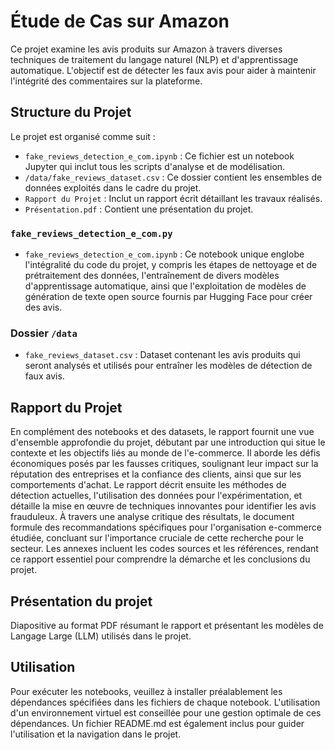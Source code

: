 # Étude de Cas sur Amazon

Ce projet examine les avis produits sur Amazon à travers diverses techniques de traitement du langage naturel (NLP) et d'apprentissage automatique. L'objectif est de détecter les faux avis pour aider à maintenir l'intégrité des commentaires sur la plateforme.

## Structure du Projet

Le projet est organisé comme suit :

- `fake_reviews_detection_e_com.ipynb` : Ce fichier est un notebook Jupyter qui inclut tous les scripts d'analyse et de modélisation.
- `/data/fake_reviews_dataset.csv` : Ce dossier contient les ensembles de données exploités dans le cadre du projet.
- `Rapport du Projet` : Inclut un rapport écrit détaillant les travaux réalisés.
- `Présentation.pdf` : Contient une présentation du projet.

### `fake_reviews_detection_e_com.py`

- `fake_reviews_detection_e_com.ipynb` : Ce notebook unique englobe l'intégralité du code du projet, y compris les étapes de nettoyage et de prétraitement des données, l'entraînement de divers modèles d'apprentissage automatique, ainsi que l'exploitation de modèles de génération de texte open source fournis par Hugging Face pour créer des avis.


### Dossier `/data`

- `fake_reviews_dataset.csv` : Dataset contenant les avis produits qui seront analysés et utilisés pour entraîner les modèles de détection de faux avis.

## Rapport du Projet

En complément des notebooks et des datasets, le rapport fournit une vue d'ensemble approfondie du projet, débutant par une introduction qui situe le contexte et les objectifs liés au monde de l'e-commerce. Il aborde les défis économiques posés par les fausses critiques, soulignant leur impact sur la réputation des entreprises et la confiance des clients, ainsi que sur les comportements d'achat. Le rapport décrit ensuite les méthodes de détection actuelles, l'utilisation des données pour l'expérimentation, et détaille la mise en œuvre de techniques innovantes pour identifier les avis frauduleux. À travers une analyse critique des résultats, le document formule des recommandations spécifiques pour l'organisation e-commerce étudiée, concluant sur l'importance cruciale de cette recherche pour le secteur. Les annexes incluent les codes sources et les références, rendant ce rapport essentiel pour comprendre la démarche et les conclusions du projet.

## Présentation du projet 

Diapositive au format PDF résumant le rapport et présentant les modèles de Langage Large (LLM) utilisés dans le projet.

## Utilisation

Pour exécuter les notebooks, veuillez à installer préalablement les dépendances spécifiées dans les fichiers de chaque notebook. L'utilisation d'un environnement virtuel est conseillée pour une gestion optimale de ces dépendances. Un fichier README.md est également inclus pour guider l'utilisation et la navigation dans le projet.

